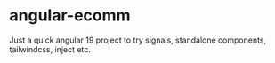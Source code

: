   # angular-ecomm 
  Just a quick angular 19 project to try signals, standalone components, tailwindcss, inject etc.
